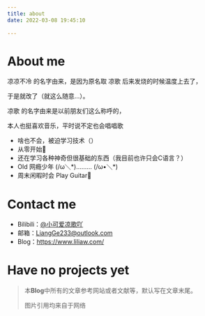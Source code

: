 ```yaml
---
title: about
date: 2022-03-08 19:45:10
  
---
```


# About me

凉凉不冷 的名字由来，是因为原名取 凉歌 后来发烧的时候温度上去了，

于是就改了（就这么随意...）。

凉歌 的名字由来是以前朋友们这么称呼的，

本人也挺喜欢音乐，平时说不定也会唱唱歌

+	啥也不会，被迫学习技术（）
+	从零开始🙏
+	还在学习各种神奇但很基础的东西（我目前也许只会C语言？）
+	Old  网瘾少年 (/ω＼\*)……… (/ω•＼\*)
+	周末闲暇时会 Play Guitar🎸

# Contact me
+	Bilibili：[<u>@小可爱凉歌吖</u>](https://space.bilibili.com/45024635)
+	邮箱：LiangGe233@outlook.com
+	Blog：https://www.liliaw.com/



# Have no projects yet

>   本**Blog**中所有的文章参考网站或者文献等，默认写在文章末尾。
>
>   图片引用均来自于网络